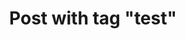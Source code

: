 ---
layout: tag
title: Post with tag "test"
site-sub-title: test
tag: test
permalink: /tag/test/
---